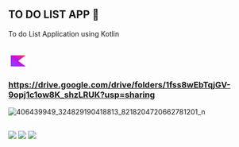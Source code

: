 ## TO DO LIST APP :memo:

To do List Application using Kotlin <div style="display: inline_block"><br>
  <img align="center" alt="Rafa-CSS" height="30" width="40" src="https://raw.githubusercontent.com/devicons/devicon/master/icons/kotlin/kotlin-original.svg">
</div>

### https://drive.google.com/drive/folders/1fss8wEbTqjGV-9opj1c1ow8K_shzLRUK?usp=sharing

![406439949_324829190418813_8218204720662781201_n](https://github.com/user-attachments/assets/33eef320-51cf-4d44-bc9e-4d1f1ca40094)

  ##
 
<div> 
 <a href="https://discord.gg/4SV2J4A2" target="_blank"><img src="https://img.shields.io/badge/Discord-7289DA?style=for-the-badge&logo=discord&logoColor=white" target="_blank"></a> 
  <a href = "mailto:classicterm15@gmail.com"><img src="https://img.shields.io/badge/-Gmail-%23333?style=for-the-badge&logo=gmail&logoColor=white" target="_blank"></a>
  <a href="https://www.linkedin.com/in/raymond-gonzales-230365262/?originalSubdomain=ph" target="_blank"><img src="https://img.shields.io/badge/-LinkedIn-%230077B5?style=for-the-badge&logo=linkedin&logoColor=white" target="_blank"></a> 
 </div>
